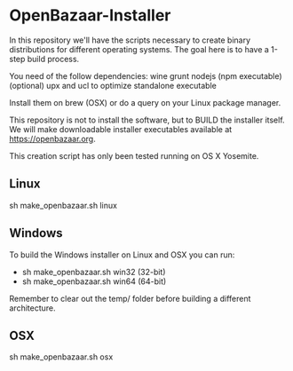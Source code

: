 # OpenBazaar-Installer

In this repository we'll have the scripts necessary to create binary distributions for different operating systems.
The goal here is to have a 1-step build process.

You need of the follow dependencies:
wine
grunt
nodejs (npm executable) 
(optional) upx and ucl to optimize standalone executable

Install them on brew (OSX) or do a query on
your Linux package manager.

This repository is not to install the software, but to BUILD the installer itself. We will make downloadable installer executables available at https://openbazaar.org.

This creation script has only been tested running on OS X Yosemite.

## Linux

sh make_openbazaar.sh linux

## Windows

To build the Windows installer on Linux and OSX you can run:

* sh make_openbazaar.sh win32 (32-bit)
* sh make_openbazaar.sh win64 (64-bit)

Remember to clear out the temp/ folder before building a different architecture.

## OSX

sh make_openbazaar.sh osx
